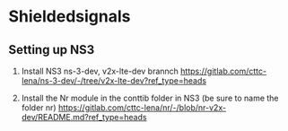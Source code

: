 # Shieldedsignals

## Setting up NS3
1. Install NS3 ns-3-dev, v2x-lte-dev brannch
https://gitlab.com/cttc-lena/ns-3-dev/-/tree/v2x-lte-dev?ref_type=heads

2.  Install the Nr module in the conttib folder in NS3 (be sure to name the folder nr)
https://gitlab.com/cttc-lena/nr/-/blob/nr-v2x-dev/README.md?ref_type=heads

